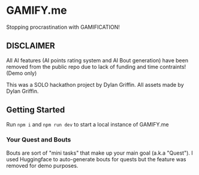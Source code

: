 
# GAMIFY.me

Stopping procrastination with GAMIFICATION!

## DISCLAIMER
All AI features (AI points rating system and AI Bout generation) have been removed from the public repo due to lack of funding and time contraints! (Demo only)

This was a SOLO hackathon project by Dylan Griffin. All assets made by Dylan Griffin.

## Getting Started
Run `npm i` and `npm run dev` to start a local instance of GAMIFY.me

### Your Quest and Bouts
Bouts are sort of "mini tasks" that make up your main goal (a.k.a "Quest"). I used Huggingface to auto-generate bouts for quests but the feature was removed for demo purposes.


